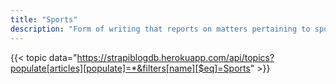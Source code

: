 ```yaml
---
title: "Sports"
description: "Form of writing that reports on matters pertaining to sporting topics."
---
```


{{< topic data="https://strapiblogdb.herokuapp.com/api/topics?populate[articles][populate]=*&filters[name][$eq]=Sports" >}}
